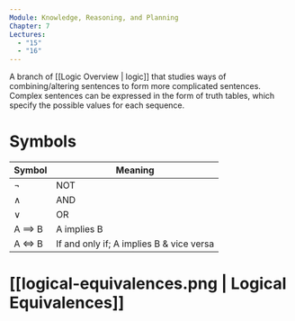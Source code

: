 ```yaml
---
Module: Knowledge, Reasoning, and Planning
Chapter: 7
Lectures:
  - "15"
  - "16"
---
```

A branch of [[Logic Overview | logic]] that studies ways of combining/altering sentences to form more complicated sentences. Complex sentences can be expressed in the form of truth tables, which specify the possible values for each sequence.
# Symbols
| Symbol         | Meaning                                  |
| :------------- | ---------------------------------------- |
| $\lnot$        | NOT                                      |
| $\land$        | AND                                      |
| $\lor$         | OR                                       |
| A $\implies$ B | A implies B                              |
| A $\iff$ B     | If and only if; A implies B & vice versa |

# [[logical-equivalences.png | Logical Equivalences]]